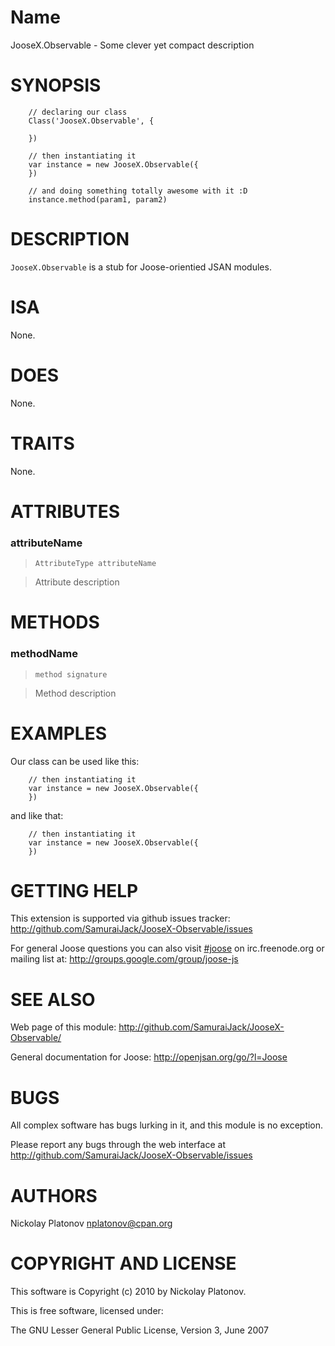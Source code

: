 Name
====

JooseX.Observable - Some clever yet compact description


SYNOPSIS
========

        // declaring our class
        Class('JooseX.Observable', {
        
        })
        
        // then instantiating it
        var instance = new JooseX.Observable({
        })
        
        // and doing something totally awesome with it :D
        instance.method(param1, param2)
        


DESCRIPTION
===========

`JooseX.Observable` is a stub for Joose-orientied JSAN modules.


ISA
===

None.


DOES
====

None.


TRAITS
======

None.



ATTRIBUTES
==========

### attributeName

> `AttributeType attributeName`

> Attribute description


METHODS
=======

### methodName

> `method signature`

> Method description


EXAMPLES
========

Our class can be used like this:

        // then instantiating it
        var instance = new JooseX.Observable({
        })

and like that:

        // then instantiating it
        var instance = new JooseX.Observable({
        })


GETTING HELP
============

This extension is supported via github issues tracker: <http://github.com/SamuraiJack/JooseX-Observable/issues>

For general Joose questions you can also visit [#joose](http://webchat.freenode.net/?randomnick=1&channels=joose&prompt=1) 
on irc.freenode.org or mailing list at: <http://groups.google.com/group/joose-js>
 


SEE ALSO
========

Web page of this module: <http://github.com/SamuraiJack/JooseX-Observable/>

General documentation for Joose: <http://openjsan.org/go/?l=Joose>


BUGS
====

All complex software has bugs lurking in it, and this module is no exception.

Please report any bugs through the web interface at <http://github.com/SamuraiJack/JooseX-Observable/issues>



AUTHORS
=======

Nickolay Platonov <nplatonov@cpan.org>





COPYRIGHT AND LICENSE
=====================

This software is Copyright (c) 2010 by Nickolay Platonov.

This is free software, licensed under:

  The GNU Lesser General Public License, Version 3, June 2007
